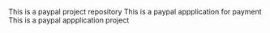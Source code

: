 This is a paypal project repository
This is a paypal appplication for payment
This is a paypal appplication project
